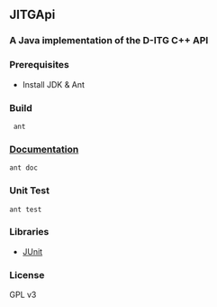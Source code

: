 ## JITGApi
### A Java implementation of the D-ITG C++ API

### Prerequisites
- Install JDK & Ant

### Build
     ant

### [Documentation](https://duncanje.github.io/jitgapi/doc/0.2.1)
	ant doc
	
### Unit Test
	ant test
	
### Libraries
- [JUnit](http://junit.org)

### License
GPL v3
